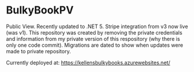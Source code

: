 # BulkyBookPV
Public View.  Recently updated to .NET 5. Stripe integration from v3 now live (was v1).
This repository was created by removing the private credentials and information from my private version of this respository (why there is only one code commit).  Migrations are dated to show when updates were made to private repository.  

Currently deployed at: https://kellensbulkybooks.azurewebsites.net/



